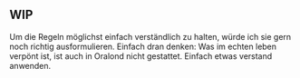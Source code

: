 ## WIP
Um die Regeln möglichst einfach verständlich zu halten, würde ich sie gern noch richtig ausformulieren.
Einfach dran denken: Was im echten leben verpönt ist, ist auch in Oralond nicht gestattet. Einfach etwas verstand anwenden.
